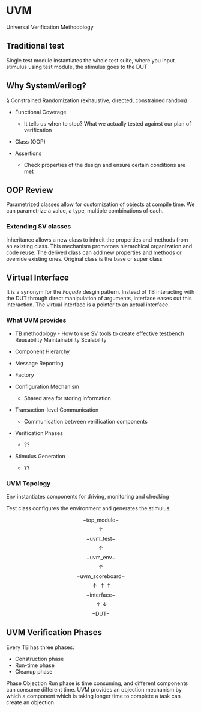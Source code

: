 # UVM
Universal Verification Methodology

## Traditional test
Single test module instantiates the whole test suite, where you input stimulus using test module, the stimulus goes to the DUT

## Why SystemVerilog?
§ Constrained Randomization (exhaustive, directed, constrained random)

- Functional Coverage
    - It tells us when to stop? What we actually tested against our plan of verification

- Class (OOP)

- Assertions
    - Check properties of the design and ensure certain conditions are met

## OOP Review
Parametrized classes allow for customization of objects at compile time. We can parametrize a value, a type, multiple combinations of each.

### Extending SV classes
Inheritance allows a new class to inhreit the properties and methods from an existing class. This mechanism promotoes hierarchical organization and code reuse. The derived class can add new properties and methods or override existing ones. Original class is the base or super class


## Virtual Interface
It is a synonym for the _Façade_ desgin pattern. Instead of TB interacting with the DUT through direct manipulation of arguments, interface eases out this interaction. The virtual interface is a pointer to an actual interface.

### What UVM provides
- TB methodology - How to use SV tools to create effective testbench
Reusability
Maintainability
Scalability

- Component Hierarchy
- Message Reporting
- Factory

- Configuration Mechanism
    - Shared area for storing information
- Transaction-level Communication
    - Communication between verification components
- Verification Phases
    - ??
- Stimulus Generation
    - ??

### UVM Topology
Env instantiates components for driving, monitoring and checking

Test class configures the environment and generates the stimulus

$$
-\text{top\_module}-
$$
$$
\uparrow
$$
$$
-\text{uvm\_test}-
$$
$$
\uparrow
$$
$$
-\text{uvm\_env}-
$$
$$
\uparrow
$$
$$
-\text{uvm\_scoreboard}-
$$
$$
\uparrow\uparrow\uparrow
$$
$$
-\text{interface}-
$$
$$
\uparrow \downarrow
$$
$$
-\text{DUT}-
$$

## UVM Verification Phases

Every TB has three phases:
- Construction phase
- Run-time phase
- Cleanup phase

Phase Objection
Run phase is time consuming, and different components can consume different time. UVM provides an objection mechanism by which a component which is taking longer time to complete a task can create an objection

